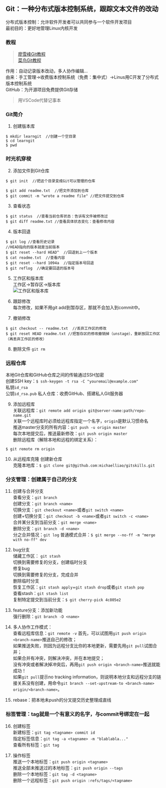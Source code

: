 ## Git：一种分布式版本控制系统，跟踪文本文件的改动
分布式版本控制：允许软件开发者可以共同参与一个软件开发项目  
最初目的：更好地管理Linux内核开发


### 教程
>[廖雪峰Git教程](https://www.liaoxuefeng.com/wiki/896043488029600)  
>[菜鸟Git教程](https://www.runoob.com/git/git-tutorial.html)  



作用：自动记录版本改动，多人协作编辑...  
由来：手工管理→收费版本控制系统（免费：集中式）→Linus用C开发了分布式版本控制系统  
GitHub：为开源项目免费提供Git存储  

>用VSCode代替记事本


### Git简介
1. 创建版本库
```
$ mkdir learngit  //创建一个空目录
$ cd learngit
$ pwd
```

### 时光机穿梭
2. 添加文件到Git仓库
```
$ git init  //把这个目录变成Git可以管理的仓库

$ git add readme.txt  //把文件添加到仓库
$ git commit -m "wrote a readme file" //把文件提交到仓库
```
3. 查看状态
```
$ git status  //查看当前仓库状态：告诉有文件被修改过
$ git diff readme.txt //查看具体状态变化：查看修改内容
```
4. 版本回退
```
$ git log //查看历史记录
//HEAD指向的版本就是当前版本
$ git reset --hard HEAD^  //回退到上一个版本
$ cat readme.txt  //查看内容
$ git reset --hard 1094a  //指定版本号回退
$ git reflog  //确定要回退的版本号
```
5. 工作区和版本库  
工作区→暂存区→版本库  
![工作区和版本库](https://www.liaoxuefeng.com/files/attachments/919020037470528/0)

6. 跟踪修改  
每次修改，如果不用git add到暂存区，那就不会加入到commit中。  

7. 撤销修改
```
$ git checkout -- readme.txt  //丢弃工作区的修改
$ git reset HEAD readme.txt //把暂存区的修改撤销掉（unstage），重新放回工作区（再丢弃工作区的修改）
```
8. 删除文件 `git rm`

### 远程仓库
本地Git仓库和GitHub仓库之间的传输通过SSH加密  
创建SSH key：`$ ssh-keygen -t rsa -C "youremail@example.com"`  
私钥`id_rsa`  
公钥`id_rsa.pub`
私人仓库：收费GitHub、搭建私人Git服务器

9. 添加远程库  
关联远程库：`git remote add origin git@server-name:path/repo-name.git`  
关联一个远程库时必须给远程库指定一个名字，`origin`是默认习惯命名  
推送master分支的所有内容：`git push -u origin master`  
每次本地提交后，推送最新修改：`git push origin master`  
删除远程库（解除本地和远程的绑定关系）：  
```$ git remote -v
$ git remote rm origin
```
10. 从远程库克隆 
创建新仓库   
克隆本地库：`$ git clone git@github.com:michaelliao/gitskills.git`  

### 分支管理：创建属于自己的分支

11. 创建与合并分支  
查看分支：`git branch`  
创建分支：`git branch <name>`  
切换分支：`git checkout <name>`或者`git switch <name>`  
创建+切换分支：`git checkout -b <name>`或者`git switch -c <name>`  
合并某分支到当前分支：`git merge <name>`  
删除分支：`git branch -d <name>`  
分之合并情况：`git log`
普通模式合并：`$ git merge --no-ff -m "merge with no-ff" dev`

12. bug分支  
储藏工作区： `git stash`  
切换到需要修复的分支，创建临时分支  
修复bug  
切换到需要修复的分支，完成合并  
删除临时分支    
恢复工作区：`git stash apply`+`git stash drop`或者`git stash pop`  
查看stash：`git stash list`  
复制特定提交到当前分支：`$ git cherry-pick 4c805e2`  

13. feature分支：添加新功能  
强行删除：`git branch -D <name>`  

14. 多人协作工作模式：  
查看远程库信息：`git remote -v`
首先，可以试图用`git push origin <branch-name>`推送自己的修改；  
如果推送失败，则因为远程分支比你的本地更新，需要先用`git pull`试图合并；  
如果合并有冲突，则解决冲突，并在本地提交；  
没有冲突或者解决掉冲突后，再用`git push origin <branch-name>`推送就能成功！  
  如果`git pull`提示no tracking information，则说明本地分支和远程分支的链接关系没有创建，用命令`git branch --set-upstream-to <branch-name> origin/<branch-name>`。  
  
15. rebase：把本地未push的分叉提交历史整理成直线

### 标签管理：tag就是一个有意义的名字，与commit号绑定在一起

16. 创建标签  
新建标签：`git tag <tagname> commit id`  
指定标签信息：`git tag -a <tagname> -m "blablabla..."`  
查看所有标签：`git tag`  

17. 操作标签  
推送一个本地标签：`git push origin <tagname>`   
推送全部未推送过的本地标签：`git push origin --tags`   
删除一个本地标签：`git tag -d <tagname>`  
删除一个远程标签：`git push origin :refs/tags/<tagname>`  


